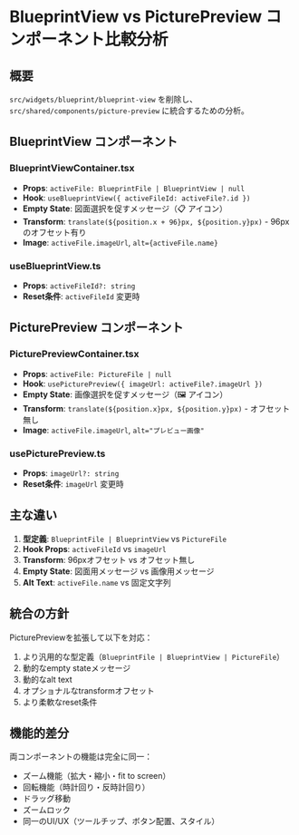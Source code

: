 # BlueprintView vs PicturePreview コンポーネント比較分析

## 概要
`src/widgets/blueprint/blueprint-view` を削除し、`src/shared/components/picture-preview` に統合するための分析。

## BlueprintView コンポーネント

### BlueprintViewContainer.tsx
- **Props**: `activeFile: BlueprintFile | BlueprintView | null`
- **Hook**: `useBlueprintView({ activeFileId: activeFile?.id })`
- **Empty State**: 図面選択を促すメッセージ（📋 アイコン）
- **Transform**: `translate(${position.x + 96}px, ${position.y}px)` - 96pxのオフセット有り
- **Image**: `activeFile.imageUrl`, `alt={activeFile.name}`

### useBlueprintView.ts
- **Props**: `activeFileId?: string`
- **Reset条件**: `activeFileId` 変更時

## PicturePreview コンポーネント

### PicturePreviewContainer.tsx
- **Props**: `activeFile: PictureFile | null`
- **Hook**: `usePicturePreview({ imageUrl: activeFile?.imageUrl })`
- **Empty State**: 画像選択を促すメッセージ（🖼️ アイコン）
- **Transform**: `translate(${position.x}px, ${position.y}px)` - オフセット無し
- **Image**: `activeFile.imageUrl`, `alt="プレビュー画像"`

### usePicturePreview.ts
- **Props**: `imageUrl?: string`
- **Reset条件**: `imageUrl` 変更時

## 主な違い

1. **型定義**: `BlueprintFile | BlueprintView` vs `PictureFile`
2. **Hook Props**: `activeFileId` vs `imageUrl`
3. **Transform**: 96pxオフセット vs オフセット無し
4. **Empty State**: 図面用メッセージ vs 画像用メッセージ
5. **Alt Text**: `activeFile.name` vs 固定文字列

## 統合の方針

PicturePreviewを拡張して以下を対応：
1. より汎用的な型定義（`BlueprintFile | BlueprintView | PictureFile`）
2. 動的なempty stateメッセージ
3. 動的なalt text
4. オプショナルなtransformオフセット
5. より柔軟なreset条件

## 機能的差分

両コンポーネントの機能は完全に同一：
- ズーム機能（拡大・縮小・fit to screen）
- 回転機能（時計回り・反時計回り）
- ドラッグ移動
- ズームロック
- 同一のUI/UX（ツールチップ、ボタン配置、スタイル）